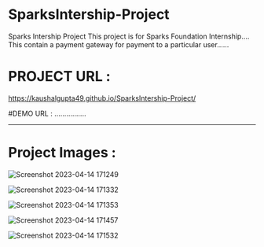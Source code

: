 # SparksIntership-Project

Sparks Intership Project 
This project is for Sparks Foundation Internship....
This contain a payment gateway for payment to a particular user......


# PROJECT URL :
https://kaushalgupta49.github.io/SparksIntership-Project/

#DEMO URL :
................

  ______________________________________________________________________________________________________________________________________________________________________

# Project Images :

![Screenshot 2023-04-14 171249](https://user-images.githubusercontent.com/113287315/232035426-ee343b6c-715f-414c-94d9-ba7044153d3b.jpg)

![Screenshot 2023-04-14 171332](https://user-images.githubusercontent.com/113287315/232035447-55c23705-7253-4325-bb01-c7b6e25ab692.jpg)

![Screenshot 2023-04-14 171353](https://user-images.githubusercontent.com/113287315/232035482-9ebca2fd-6e6f-4ce3-947c-b6a50fcdde03.jpg)

![Screenshot 2023-04-14 171457](https://user-images.githubusercontent.com/113287315/232035502-0d9ce6b5-c5b6-42d9-8fa6-afac12499218.jpg)

![Screenshot 2023-04-14 171532](https://user-images.githubusercontent.com/113287315/232035520-d75e5cad-6e73-4214-b808-826b1dd10be2.jpg)
